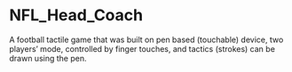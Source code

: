 NFL_Head_Coach
==============
A football tactile game that was built on pen based (touchable) device, two players’ mode, controlled by finger touches, and tactics (strokes) can be drawn using the pen.
